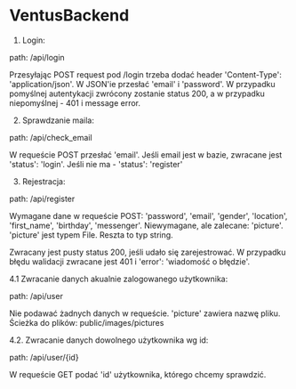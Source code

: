 # VentusBackend

1. Login:

path: /api/login

Przesyłając POST request pod /login trzeba dodać header 'Content-Type': 'application/json'. W JSON'ie przesłać 'email' 
i 'password'. W przypadku pomyślnej autentykacji zwrócony zostanie status 200, a w przypadku niepomyślnej - 401 i message error.

2. Sprawdzanie maila:

path: /api/check_email

W requeście POST przesłać 'email'.
Jeśli email jest w bazie, zwracane jest 'status': 'login'.
Jeśli nie ma - 'status': 'register'

3. Rejestracja:

path: /api/register

Wymagane dane w requeście POST: 'password', 'email', 'gender', 'location', 'first_name', 'birthday', 'messenger'.
Niewymagane, ale zalecane: 'picture'. 'picture' jest typem File. Reszta to typ string.

Zwracany jest pusty status 200, jeśli udało się zarejestrować.
W przypadku błędu walidacji zwracane jest 401 i 'error': 'wiadomość o błędzie'.

4.1 Zwracanie danych akualnie zalogowanego użytkownika:

path: /api/user

Nie podawać żadnych danych w requeście.
'picture' zawiera nazwę pliku. Ścieżka do plików: public/images/pictures

4.2. Zwracanie danych dowolnego użytkownika wg id:

path: /api/user/{id}

W requeście GET podać 'id' użytkownika, którego chcemy sprawdzić.
